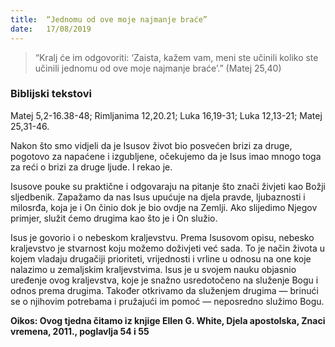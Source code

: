 ```yaml
---
title:  “Jednomu od ove moje najmanje braće”
date:   17/08/2019
---
```


> <p></p>
> “Kralj će im odgovoriti: ‘Zaista, kažem vam, meni ste učinili koliko ste učinili jednomu od ove moje najmanje braće’.” (Matej 25,40)

### Biblijski tekstovi
Matej 5,2-16.38-48; Rimljanima 12,20.21; Luka 16,19-31; Luka 12,13-21; Matej 25,31-46.

Nakon što smo vidjeli da je Isusov život bio posvećen brizi za druge, pogotovo za napaćene i izgubljene, očekujemo da je Isus imao mnogo toga za reći o brizi za druge ljude. I rekao je.

Isusove pouke su praktične i odgovaraju na pitanje što znači živjeti kao Božji sljedbenik. Zapažamo da nas Isus upućuje na djela pravde, ljubaznosti i milosrđa, koja je i On činio dok je bio ovdje na Zemlji. Ako slijedimo Njegov primjer, služit ćemo drugima kao što je i On služio.

Isus je govorio i o nebeskom kraljevstvu. Prema Isusovom opisu, nebesko kraljevstvo je stvarnost koju možemo doživjeti već sada. To je način života u kojem vladaju drugačiji prioriteti, vrijednosti i vrline u odnosu na one koje nalazimo u zemaljskim kraljevstvima. Isus je u svojem nauku objasnio uređenje ovog kraljevstva, koje je snažno usredotočeno na služenje Bogu i odnos prema drugima. Također otkrivamo da služenjem drugima — brinući se o njihovim potrebama i pružajući im pomoć — neposredno služimo Bogu.

**Oikos: Ovog tjedna čitamo iz knjige Ellen G. White, Djela apostolska, Znaci vremena, 2011., poglavlja 54 i 55**
